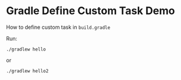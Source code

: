 Gradle Define Custom Task Demo
==============================

How to define custom task in `build.gradle`

Run:

```
./gradlew hello
```

or

```
./gradlew hello2
```
